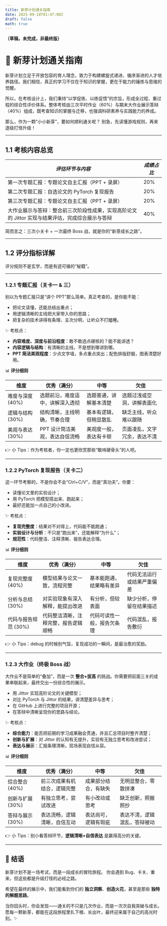 ```yaml
---
title: 新芽计划通关指南
date: 2025-09-18T01:47:00Z
draft: false
math: true
---
```


**（草稿，未完成，非最终版）**

# 🌱 新芽计划通关指南

新芽计划立足于开放包容的育人理念，致力于构建螺旋式递进、循序渐进的人才培养路径。我们相信，真正的学习不仅在于知识的掌握，更在于能力的锤炼与思维的觉醒。

所以，在考核设计上，我们秉持“以学促练、以练促悟”的宗旨，形成全过程、重过程的综合性评价体系。整体考核由三次平时作业（60%）与期末大作业展示答辩（40%）组成，既考查知识的掌握与迁移，也强调科研素养与实践能力的养成。

那么，作为一颗“小小新芽”，要如何顺利通关呢？
别急，先读懂游戏规则，再来逐级打怪升级！

------

## 1.1 考核内容总览

| ***评估环节与内容***                                         | ***成绩占比*** |
| ------------------------------------------------------------ | -------------- |
| 第一次专题汇报：专题论文自主汇报（PPT + 录屏）               | 20%            |
| 第二次专题汇报：自选论文的 PyTorch 复现报告                  | 20%            |
| 第三次专题汇报：专题论文自主汇报（PPT + 录屏）               | 20%            |
| 大作业展示与答辩：整合前三次阶段性成果，实现高阶论文的 Jittor 实现与结果评估，完成综合展示与答辩 | 40%            |

简而言之：三次小关卡 + 一次最终 Boss 战，就是你的“新芽成长之路”。

------

## 1.2 评分指标详解

评分规则不是玄学，而是有迹可循的“秘籍”。

------

### 1.2.1 专题汇报（关卡一 & 三）

别以为专题汇报只是“讲个 PPT”那么简单。真正考查的，是你能不能：

- 把论文读懂，还能总结出重点；
- 用逻辑清晰的主线把大家带入你的思路；
- 把复杂的技术讲得有条理、主次分明，让听众不打瞌睡。

✨ 考核点：

- **内容难度、深度与前沿程度**：敢不敢选点硬核的？能不能讲透？
- **内容逻辑与结构**：有清晰的主线，不是想到哪讲到哪。
- **PPT 简洁美观程度**：少点文字墙，多点重点突出；配色排版舒服，图表清楚好用。

📊 **评分细则**

| 维度             | 优秀（满分）                     | 中等                   | 欠佳                         |
| ---------------- | -------------------------------- | ---------------------- | ---------------------------- |
| 难度与深度 (40%) | 选题前沿，难度适中，讲解深入透彻 | 选题普通，讲解基本清楚 | 选题过浅或空洞，讲解表面化   |
| 逻辑与结构 (30%) | 结构清晰，主线明确，节奏合理     | 基本有逻辑，但稍显散乱 | 缺乏主线，听众难以跟随       |
| 美观与表达 (30%) | PPT 设计简洁美观，表达自信流畅   | 美观度一般，表达有卡顿 | 页面凌乱，文字冗余，表达不清 |

👉 小 Tips：作为考核者，你一定也更欣赏那些“敢啃硬骨头”的人吧。

------

### 1.2.2 PyTorch 复现报告（关卡二）

这一环节考察的，不是你会不会“Ctrl+C/V”，而是“真功夫”。你要：

- 读懂论文里的实验设计；
- 用 PyTorch 把模型搭出来、跑起来；
- 最好还能加一点自己的小改进。

✨ 考核点：

- **复现完整度**：结果对不对得上，代码能不能跑通；
- **实验设计与分析**：不只是“跑出来”，还能解释“为什么”；
- **规范性**：代码整洁、注释清晰、报告表达合理。

📊 **评分细则**

| 维度                 | 优秀（满分）                         | 中等                       | 欠佳                       |
| -------------------- | ------------------------------------ | -------------------------- | -------------------------- |
| 复现完整度 (40%)     | 模型结果与论文一致，流程完整         | 基本能跑通，结果略有差异   | 代码无法运行或结果严重偏差 |
| 分析与总结 (30%)     | 对实验现象有深入解释，能提出改进     | 有分析，但较表面           | 缺少分析，停留在结果描述   |
| 代码与报告规范 (30%) | 代码整洁清晰，注释完整，报告逻辑顺畅 | 代码可读性一般，报告欠条理 | 代码混乱，报告敷衍         |

👉 小 Tips：debug 的时候别气馁，复现成功的一瞬间，是最治愈的奖励。

------

### 1.2.3 大作业（终极 Boss 战）

大作业不是简单的“叠加”，而是一次 **整合+拔高** 的挑战。你需要把前面三关的成果串联起来，最终交出一份综合性的展示。

- 用 Jittor 实现高阶论文的关键模型；
- 对比 PyTorch 与 Jittor 的结果，讲清楚差异与思考；
- 在 GitHub 上进行完整的项目开源；
- 在答辩中清晰呈现你的思路与结论。

✨ 考核点：

- **综合能力**：能否把前期的学习成果融会贯通，并且汇总项目时整齐清楚；
- **创新与扩展**：对 Jittor 的认知有无提升，实验有无独立思考和改进尝试；
- **表达与展示**：汇报条理清晰，现场表现自信从容。

📊 **评分细则**

| 维度             | 优秀（满分）                 | 中等                 | 欠佳                         |
| ---------------- | ---------------------------- | -------------------- | ---------------------------- |
| 综合整合 (40%)   | 前三次成果有机结合，逻辑完整 | 成果部分结合，有缺失 | 无明显整合，零散拼凑         |
| 创新与扩展 (30%) | 有独立思考，尝试改进         | 有小改动或思考       | 缺乏创新，照搬照抄           |
| 答辩与展示 (30%) | 表达流畅，逻辑清晰，自信互动 | 表达尚可，逻辑有瑕疵 | 表达不清，逻辑混乱，答辩被动 |

👉 小 Tips：别小看答辩环节，**逻辑清晰+自信表达** 是赢得高分的关键。

------

## 🌱 结语

新芽计划不是一场考试，而是一段成长的冒险旅程。
你会遇到 Bug、卡关、重来，但这些都是升级打怪的必经之路。

希望在最终的展示中，我们能看到你们的 **独立洞察**、**创造火花**，甚至是那些 **独特的解题思路**。

当你回头时，你会发现——通关的不只是几次作业，而是一次次自我突破与成长。
愿每一颗新芽，都能在这段旅程里扎下根、长出叶，最终迎来属于自己的高光时刻。✨
